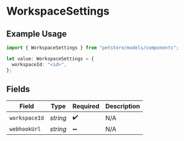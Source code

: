 # WorkspaceSettings

## Example Usage

```typescript
import { WorkspaceSettings } from "petstore/models/components";

let value: WorkspaceSettings = {
  workspaceId: "<id>",
};
```

## Fields

| Field              | Type               | Required           | Description        |
| ------------------ | ------------------ | ------------------ | ------------------ |
| `workspaceId`      | *string*           | :heavy_check_mark: | N/A                |
| `webhookUrl`       | *string*           | :heavy_minus_sign: | N/A                |